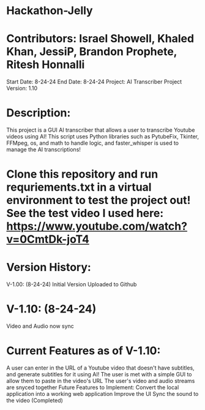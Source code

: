 ﻿# Hackathon-Jelly
 
# Contributors: Israel Showell, Khaled Khan, JessiP, Brandon Prophete, Ritesh Honnalli
Start Date: 8-24-24
End Date: 8-24-24
Project: AI Transcriber Project
Version: 1.10

# Description:
This project is a GUI AI transcriber that allows a user to transcribe Youtube videos using AI! This script uses Python libraries such as PytubeFix, Tkinter, FFMpeg, os, and math to handle logic, and faster_whisper is used to manage the AI transcriptions!

 # Clone this repository and run requriements.txt in a virtual environment to test the project out! See the test video I used here: https://www.youtube.com/watch?v=0CmtDk-joT4

 # Version History:
V-1.00: (8-24-24)
Initial Version
Uploaded to Github

# V-1.10: (8-24-24)
Video and Audio now sync

# Current Features as of V-1.10:
A user can enter in the URL of a Youtube video that doesn't have subtitles, and generate subtitles for it using AI!
The user is met with a simple GUI to allow them to paste in the video's URL
The user's video and audio streams are snyced together
Future Features to Implement:
Convert the local application into a working web application
Improve the UI
Sync the sound to the video (Completed)

